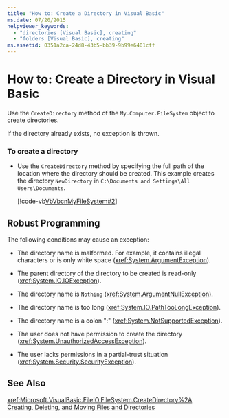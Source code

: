 ```yaml
---
title: "How to: Create a Directory in Visual Basic"
ms.date: 07/20/2015
helpviewer_keywords: 
  - "directories [Visual Basic], creating"
  - "folders [Visual Basic], creating"
ms.assetid: 0351a2ca-24d8-43b5-bb39-9b99e6401cff
---
```

# How to: Create a Directory in Visual Basic
Use the `CreateDirectory` method of the `My.Computer.FileSystem` object to create directories.  
  
 If the directory already exists, no exception is thrown.  
  
### To create a directory  
  
- Use the `CreateDirectory` method by specifying the full path of the location where the directory should be created. This example creates the directory `NewDirectory` in `C:\Documents and Settings\All Users\Documents`.  
  
   [!code-vb[VbVbcnMyFileSystem#2](../../../../visual-basic/developing-apps/programming/drives-directories-files/codesnippet/VisualBasic/how-to-create-a-directory_1.vb)]  
  
## Robust Programming  
 The following conditions may cause an exception:  
  
- The directory name is malformed. For example, it contains illegal characters or is only white space (<xref:System.ArgumentException>).  
  
- The parent directory of the directory to be created is read-only (<xref:System.IO.IOException>).  
  
- The directory name is `Nothing` (<xref:System.ArgumentNullException>).  
  
- The directory name is too long (<xref:System.IO.PathTooLongException>).  
  
- The directory name is a colon ":" (<xref:System.NotSupportedException>).  
  
- The user does not have permission to create the directory (<xref:System.UnauthorizedAccessException>).  
  
- The user lacks permissions in a partial-trust situation (<xref:System.Security.SecurityException>).  
  
## See Also  
 <xref:Microsoft.VisualBasic.FileIO.FileSystem.CreateDirectory%2A>  
 [Creating, Deleting, and Moving Files and Directories](../../../../visual-basic/developing-apps/programming/drives-directories-files/creating-deleting-and-moving-files-and-directories.md)
